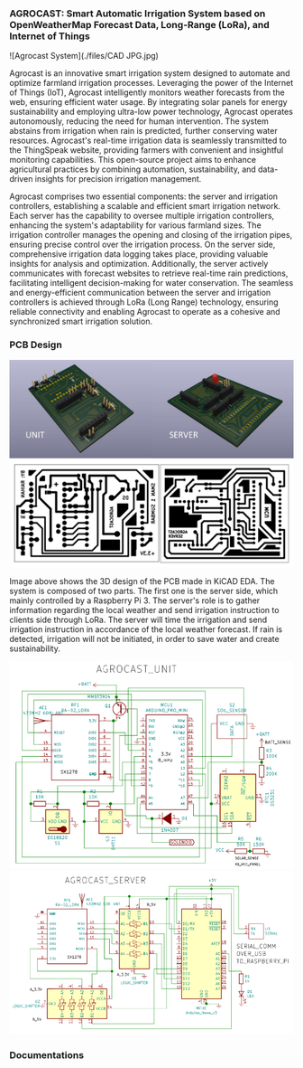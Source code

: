 ### AGROCAST: Smart Automatic Irrigation System based on OpenWeatherMap Forecast Data, Long-Range (LoRa), and Internet of Things
![Agrocast System](./files/CAD JPG.jpg)

Agrocast is an innovative smart irrigation system designed to automate and optimize farmland irrigation processes. Leveraging the power of the Internet of Things (IoT), Agrocast intelligently monitors weather forecasts from the web, ensuring efficient water usage. By integrating solar panels for energy sustainability and employing ultra-low power technology, Agrocast operates autonomously, reducing the need for human intervention. The system abstains from irrigation when rain is predicted, further conserving water resources. Agrocast's real-time irrigation data is seamlessly transmitted to the ThingSpeak website, providing farmers with convenient and insightful monitoring capabilities. This open-source project aims to enhance agricultural practices by combining automation, sustainability, and data-driven insights for precision irrigation management.

Agrocast comprises two essential components: the server and irrigation controllers, establishing a scalable and efficient smart irrigation network. Each server has the capability to oversee multiple irrigation controllers, enhancing the system's adaptability for various farmland sizes. The irrigation controller manages the opening and closing of the irrigation pipes, ensuring precise control over the irrigation process. On the server side, comprehensive irrigation data logging takes place, providing valuable insights for analysis and optimization. Additionally, the server actively communicates with forecast websites to retrieve real-time rain predictions, facilitating intelligent decision-making for water conservation. The seamless and energy-efficient communication between the server and irrigation controllers is achieved through LoRa (Long Range) technology, ensuring reliable connectivity and enabling Agrocast to operate as a cohesive and synchronized smart irrigation solution.

### PCB Design
![PCB Render](./files/pcb_render.jpg)
![PCB Footprints](./files/pcb_footprints.jpg)

Image above shows the 3D design of the PCB made in KiCAD EDA. The system is composed of two parts. The first one is the server side, which mainly controlled by a Raspberry Pi 3. The server's role is to gather information regarding the local weather and send irrigation instruction to clients side through LoRa. The server will time the irrigation and send irrigation instruction in accordance of the local weather forecast. If rain is detected, irrigation will not be initiated, in order to save water and create sustainability.

![Client Schematic](./files/client_schematic.png)
![Server Schematic](./files/server_schematic.png)

### Documentations



